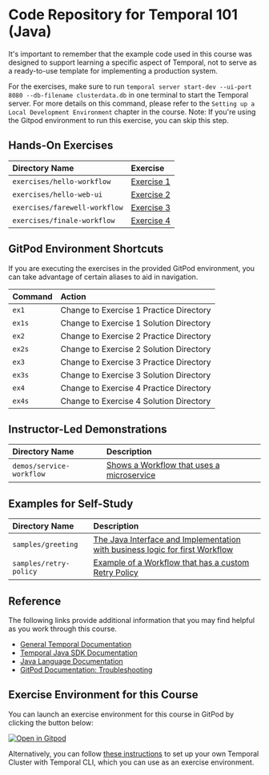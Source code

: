 # Code Repository for Temporal 101 (Java)

It's important to remember that the example code used in this course was designed to support learning a specific aspect of Temporal, not to serve as a ready-to-use template for implementing a production system.

For the exercises, make sure to run `temporal server start-dev --ui-port 8080 --db-filename clusterdata.db` in one terminal to start the Temporal server. For more details on this command, please refer to the `Setting up a Local Development Environment` chapter in the course. Note: If you're using the Gitpod environment to run this exercise, you can skip this step.

## Hands-On Exercises

| Directory Name                | Exercise                                            |
| :---------------------------- | :-------------------------------------------------- |
| `exercises/hello-workflow`    | [Exercise 1](exercises/hello-workflow/README.md)    |
| `exercises/hello-web-ui`      | [Exercise 2](exercises/hello-web-ui/README.md)      |
| `exercises/farewell-workflow` | [Exercise 3](exercises/farewell-workflow/README.md) |
| `exercises/finale-workflow`   | [Exercise 4](exercises/finale-workflow/README.md)   |

## GitPod Environment Shortcuts

If you are executing the exercises in the provided GitPod environment, you
can take advantage of certain aliases to aid in navigation.

| Command | Action                                  |
| :------ | :-------------------------------------- |
| `ex1`   | Change to Exercise 1 Practice Directory |
| `ex1s`  | Change to Exercise 1 Solution Directory |
| `ex2`   | Change to Exercise 2 Practice Directory |
| `ex2s`  | Change to Exercise 2 Solution Directory |
| `ex3`   | Change to Exercise 3 Practice Directory |
| `ex3s`  | Change to Exercise 3 Solution Directory |
| `ex4`   | Change to Exercise 4 Practice Directory |
| `ex4s`  | Change to Exercise 4 Solution Directory |

## Instructor-Led Demonstrations

| Directory Name           | Description                                                         |
| :----------------------- | :------------------------------------------------------------------ |
| `demos/service-workflow` | [Shows a Workflow that uses a microservice](demos/service-workflow) |

## Examples for Self-Study

| Directory Name         | Description                                                                                      |
| :--------------------- | :----------------------------------------------------------------------------------------------- |
| `samples/greeting`     | [The Java Interface and Implementation with business logic for first Workflow](samples/greeting) |
| `samples/retry-policy` | [Example of a Workflow that has a custom Retry Policy](samples/retry-policy)                     |

## Reference

The following links provide additional information that you may find helpful as you work through this course.

- [General Temporal Documentation](https://docs.temporal.io/)
- [Temporal Java SDK Documentation](https://www.javadoc.io/doc/io.temporal/temporal-sdk/latest/index.html)
- [Java Language Documentation](https://docs.oracle.com/en/java/)
- [GitPod Documentation: Troubleshooting](https://www.gitpod.io/docs/troubleshooting)

## Exercise Environment for this Course

You can launch an exercise environment for this course in GitPod by
clicking the button below:

[![Open in Gitpod](https://gitpod.io/button/open-in-gitpod.svg)](https://gitpod.io/#https://github.com/temporalio/edu-101-java-code)

Alternatively, you can follow
[these instructions](https://learn.temporal.io/getting_started/java/dev_environment/) to
set up your own Temporal Cluster with Temporal CLI, which you can use as an
exercise environment.
